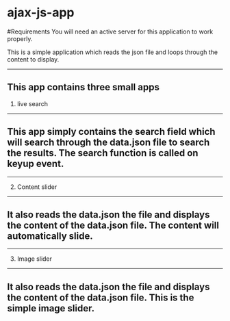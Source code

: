 # ajax-js-app

#Requirements
You will need an active server for this application to work properly.

This is a simple application which reads the json file and loops through
the content to display.

-------------------------------------------------------------------------
This app contains three small apps
-------------------------------------------------------------------------
1) live search
-------------------------------------------------------------------------
This app simply contains the search field which will search through the data.json file to search the results. The search function is called on keyup event.
-------------------------------------------------------------------------

-------------------------------------------------------------------------
2) Content slider
-------------------------------------------------------------------------
It also reads the data.json the file and displays the content of the data.json file. The content will automatically slide.
-------------------------------------------------------------------------

-------------------------------------------------------------------------
3) Image slider
-------------------------------------------------------------------------
It also reads the data.json the file and displays the content of the data.json file. This is the simple image slider.
-------------------------------------------------------------------------
